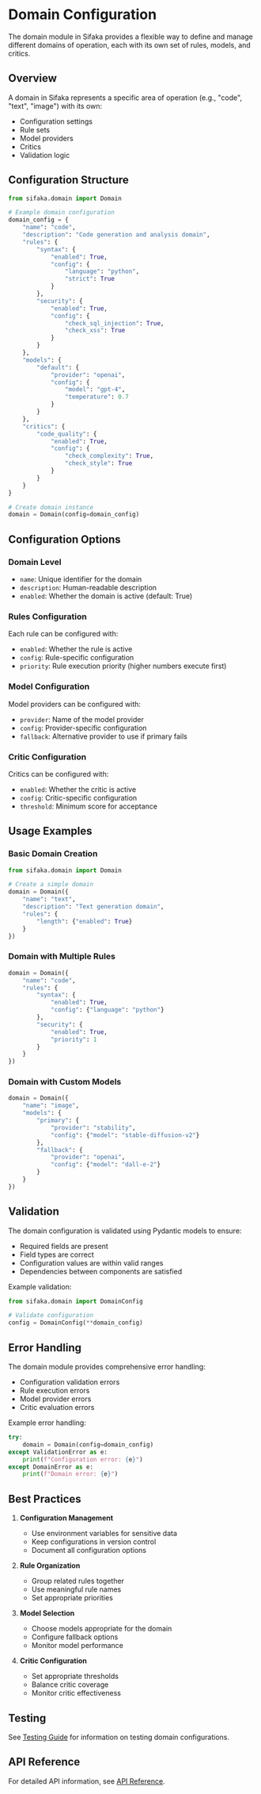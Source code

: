 # Domain Configuration

The domain module in Sifaka provides a flexible way to define and manage different domains of operation, each with its own set of rules, models, and critics.

## Overview

A domain in Sifaka represents a specific area of operation (e.g., "code", "text", "image") with its own:
- Configuration settings
- Rule sets
- Model providers
- Critics
- Validation logic

## Configuration Structure

```python
from sifaka.domain import Domain

# Example domain configuration
domain_config = {
    "name": "code",
    "description": "Code generation and analysis domain",
    "rules": {
        "syntax": {
            "enabled": True,
            "config": {
                "language": "python",
                "strict": True
            }
        },
        "security": {
            "enabled": True,
            "config": {
                "check_sql_injection": True,
                "check_xss": True
            }
        }
    },
    "models": {
        "default": {
            "provider": "openai",
            "config": {
                "model": "gpt-4",
                "temperature": 0.7
            }
        }
    },
    "critics": {
        "code_quality": {
            "enabled": True,
            "config": {
                "check_complexity": True,
                "check_style": True
            }
        }
    }
}

# Create domain instance
domain = Domain(config=domain_config)
```

## Configuration Options

### Domain Level
- `name`: Unique identifier for the domain
- `description`: Human-readable description
- `enabled`: Whether the domain is active (default: True)

### Rules Configuration
Each rule can be configured with:
- `enabled`: Whether the rule is active
- `config`: Rule-specific configuration
- `priority`: Rule execution priority (higher numbers execute first)

### Model Configuration
Model providers can be configured with:
- `provider`: Name of the model provider
- `config`: Provider-specific configuration
- `fallback`: Alternative provider to use if primary fails

### Critic Configuration
Critics can be configured with:
- `enabled`: Whether the critic is active
- `config`: Critic-specific configuration
- `threshold`: Minimum score for acceptance

## Usage Examples

### Basic Domain Creation
```python
from sifaka.domain import Domain

# Create a simple domain
domain = Domain({
    "name": "text",
    "description": "Text generation domain",
    "rules": {
        "length": {"enabled": True}
    }
})
```

### Domain with Multiple Rules
```python
domain = Domain({
    "name": "code",
    "rules": {
        "syntax": {
            "enabled": True,
            "config": {"language": "python"}
        },
        "security": {
            "enabled": True,
            "priority": 1
        }
    }
})
```

### Domain with Custom Models
```python
domain = Domain({
    "name": "image",
    "models": {
        "primary": {
            "provider": "stability",
            "config": {"model": "stable-diffusion-v2"}
        },
        "fallback": {
            "provider": "openai",
            "config": {"model": "dall-e-2"}
        }
    }
})
```

## Validation

The domain configuration is validated using Pydantic models to ensure:
- Required fields are present
- Field types are correct
- Configuration values are within valid ranges
- Dependencies between components are satisfied

Example validation:
```python
from sifaka.domain import DomainConfig

# Validate configuration
config = DomainConfig(**domain_config)
```

## Error Handling

The domain module provides comprehensive error handling:
- Configuration validation errors
- Rule execution errors
- Model provider errors
- Critic evaluation errors

Example error handling:
```python
try:
    domain = Domain(config=domain_config)
except ValidationError as e:
    print(f"Configuration error: {e}")
except DomainError as e:
    print(f"Domain error: {e}")
```

## Best Practices

1. **Configuration Management**
   - Use environment variables for sensitive data
   - Keep configurations in version control
   - Document all configuration options

2. **Rule Organization**
   - Group related rules together
   - Use meaningful rule names
   - Set appropriate priorities

3. **Model Selection**
   - Choose models appropriate for the domain
   - Configure fallback options
   - Monitor model performance

4. **Critic Configuration**
   - Set appropriate thresholds
   - Balance critic coverage
   - Monitor critic effectiveness

## Testing

See [Testing Guide](testing/README.md) for information on testing domain configurations.

## API Reference

For detailed API information, see [API Reference](api/README.md).